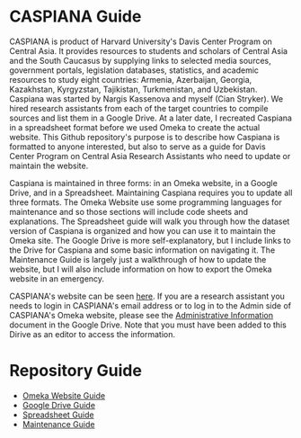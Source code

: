 # CASPIANA Guide
CASPIANA is product of Harvard University's Davis Center Program on Central Asia. It provides resources to students and scholars of Central Asia and the South Caucasus by supplying links to selected media sources, government portals, legislation databases, statistics, and academic resources to study eight countries: Armenia, Azerbaijan, Georgia, Kazakhstan, Kyrgyzstan, Tajikistan, Turkmenistan, and Uzbekistan. Caspiana was started by Nargis Kassenova and myself (Cian Stryker). We hired research assistants from each of the target countries to compile sources and list them in a Google Drive. At a later date, I recreated Caspiana in a spreadsheet format before we used Omeka to create the actual website. This Github repository's purpose is to describe how Caspiana is formatted to anyone interested, but also to serve as a guide for Davis Center Program on Central Asia Research Assistants who need to update or maintain the website. 

Caspiana is maintained in three forms: in an Omeka website, in a Google Drive, and in a Spreadsheet. Maintaining Caspiana requires you to update all three formats. The Omeka Website use some programming languages for maintenance and so those sections will include code sheets and explanations. The Spreadsheet guide will walk you through how the dataset version of Caspiana is organized and how you can use it to maintain the Omeka site. The Google Drive is more self-explanatory, but I include links to the Drive for Caspiana and some basic information on navigating it. The Maintenance Guide is largely just a walkthrough of how to update the website, but I will also include information on how to export the Omeka website in an emergency. 

CASPIANA's website can be seen [here](https://caspiana.omeka.fas.harvard.edu/). If you are a research assistant you needs to login in CASPIANA's email address or to log in to the Admin side of CASPIANA's Omeka website, please see the [Administrative Information](https://docs.google.com/document/d/172VLXTTLmpCkYF_dQ0ncYYXktGvYZAPXifuhmEw3slc/edit) document in the Google Drive. Note that you must have been added to this Dirive as an editor to access the information. 

# Repository Guide
- [Omeka Website Guide](https://github.com/CianStryker/Caspiana_Guide/tree/main/Omeka%20Website%20Guide)
- [Google Drive Guide](https://github.com/CianStryker/Caspiana_Guide/tree/main/Google%20Drive%20Guide)
- [Spreadsheet Guide](https://github.com/CianStryker/Caspiana_Guide/tree/main/Spreadsheet%20Guide)
- [Maintenance Guide](https://github.com/CianStryker/Caspiana_Guide/tree/main/Maintenance%20Guide)

